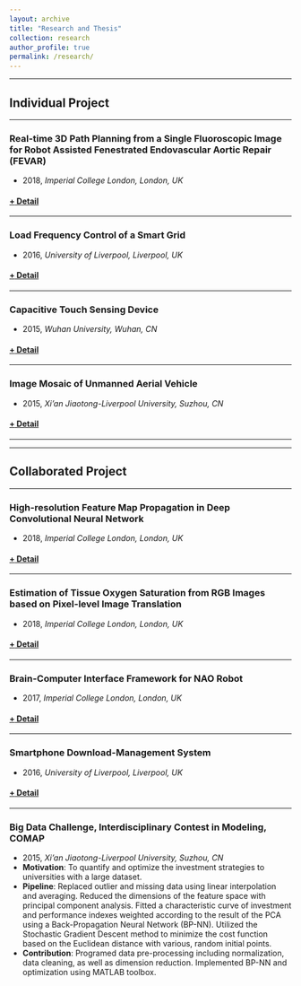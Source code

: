 ```yaml
---
layout: archive
title: "Research and Thesis"
collection: research
author_profile: true
permalink: /research/ 
---
```


<hr color="000000"/>

## Individual Project
---
### <b>Real-time 3D Path Planning from a Single Fluoroscopic Image for Robot Assisted Fenestrated Endovascular Aortic Repair (FEVAR)</b>
* 2018, _Imperial College London, London, UK_
<h4><a href="javascript:void(0)" class="dsphead" onclick="dsp(this)"><span class="dspchar">+</span> Detail</a></h4>
<div class="dspcont" style='display:none;'>
  <fieldset>
  <ul>
    <li><b>Motivation</b>: To navigate robot-assisted fenestrated endovascular aortic repair.</li>
    <li><b>Pipeline</b>: 
      <ul>
        <li>Segmented Abdominal Aortic Aneurysm (AAA) using U-Net with data augmentation of grey value variation instead of rotation and mirroring to avoid overfitting caused by relatively small intra-subject variation of intensity and translation. </li>
        <li>Extracted the largest connected area from the segmented volume and reconstruct the 3D AAA shape using marching cube. </li>
        <li>Extracted the centrelines of AAA from CTA and fluoroscopy image. </li>
        <li>Establish the correspondence between the 3D preoperative and 2D intra-operative AAA skeletons using a proposed graph matching method. </li>
        <li>Deformed the 3D skeletons using thin plate spline with regularization in respect to skeleton length and smoothness to implement the deformable 2D/3D registration. </li>
        <li>Validated the proposed framework on simulation, phantom and patient AAA data sets, achieving 3D distance error of 2mm in the phantom setup. </li>
        <li>Obtained also performance advantages in terms of accuracy, robustness and time-efficiency.</li>
      </ul>
    </li>
    <li>[<u><a href="https://jianqingzheng.github.io/publication/HSMR2018-abdominal_zheng">publication</a></u>]</li>
  </ul>
  <br/>
  <img src='/images/aaaseg2d_2.gif' />
  <img src='/images/aaaseg3d.png' />
  <img src='/images/aaareg.jpg' />
  </fieldset>
</div>
<hr color="#FFFFFF" />

### <b>Load Frequency Control of a Smart Grid</b>
* 2016, _University of Liverpool, Liverpool, UK_
<h4><a href="javascript:void(0)" class="dsphead" onclick="dsp(this)"><span class="dspchar">+</span> Detail</a></h4>
<div class="dspcont" style='display:none;'>
  <fieldset>
  <ul>
    <li><b>Motivation</b>: To investigate on the potential usage of direct load control in load frequency control of a smart grid.</li>
    <li><b>Pipeline</b>: 
      <ul>
        <li>Built a mathematical model and the simulated one of Load Frequency Control and Direct Load Control in a multi-area power system. </li>
        <li>Decoupled frequency of each area by solving an equivalent optimization problem of minimizing flow network. </li>
        <li>Utilized direct controlled load to improve the efficiency and stability of the power system and validated the results with simulation.</li>
      </ul>
    </li>
  </ul>
  <br/>
  <img src='/images/powersystem.jpg' />
  <img src='/images/frequencydev.jpg' />
  </fieldset>
</div>
<hr color="#FFFFFF" />

### <b>Capacitive Touch Sensing Device</b>
* 2015, _Wuhan University, Wuhan, CN_
<h4><a href="javascript:void(0)" class="dsphead" onclick="dsp(this)"><span class="dspchar">+</span> Detail</a></h4>
<div class="dspcont" style='display:none;'>
  <fieldset>
  <ul>
    <li><b>Motivation</b>: To design and develop a capacitive touch sensing module used in toys.</li>
    <li><b>Pipeline</b>: 
      <ul>
        <li>Designed a printed circuit board and the coniguration of capacitance sensor and the sensing circuit.</li>
        <li>Analyzed electromagnetic coupling. Added an identification wire to each connected signal wire to compensate for current errors caused by the stray capacitances and parasitic capacitances between the connected wires and ground wire. </li>
        <li>Applied logic circuits to filter fake signals triggered by noise.</li>
      </ul>
    </li>
    <li>[<u><a href="https://jianqingzheng.github.io/publication/UMP2016-logic_zheng">patent</a></u>]</li>
  </ul>
  <br/>
  <img src='/images/patent1.png' />
  <img src='/images/patent2.png' />
  </fieldset>
</div>
<hr color="#FFFFFF" />

### <b>Image Mosaic of Unmanned Aerial Vehicle</b>
* 2015, _Xi’an Jiaotong-Liverpool University, Suzhou, CN_
<h4><a href="javascript:void(0)" class="dsphead" onclick="dsp(this)"><span class="dspchar">+</span> Detail</a></h4>
<div class="dspcont" style='display:none;'>
  <fieldset>
  <ul>
    <li><b>Motivation</b>: To implement an automatic program for image mosaic for a unmanned aerial vehicle.</li>
    <li><b>Pipeline</b>: 
      <ul>
        <li>Implemented noise reduction using a Wiener filter. Utilized the random sample consensus algorithm for image registration based on feature points extracted by the Scale-Invariant Feature Transform in MATLAB.</li>
        <li>Applied weighted averaging to image fusion. </li>
        <li>Completed a MATLAB program that implemented an automatic image mosaic for given photos.</li>
      </ul>
    </li>
  </ul>
  <br/>
  </fieldset>
</div>

---
---

## Collaborated Project
---
### <b>High-resolution Feature Map Propagation in Deep Convolutional Neural Network</b>
* 2018, _Imperial College London, London, UK_
<h4><a href="javascript:void(0)" class="dsphead" onclick="dsp(this)"><span class="dspchar">+</span> Detail</a></h4>
<div class="dspcont" style='display:none;'>
  <fieldset>
  <ul>
    <li><b>Motivation</b>: To investigate on the effect of atrous rate on receptive field in a deep convolutional neural network and to improve the resolution of feature maps and the efficiency of the network.</li>
    <li><b>Pipeline</b>: 
      <ul>
        <li>Theoretically analysed the receptive field (RF) with dilated (atrous) rate setting and the truncation effect.</li>
        <li>Obtained and proved a general solution of atrous rate setting for a uniform distributed RF while large and fully covered RF guaranteed.  </li>
        <li>Proposed a novel network, Atrous Convolutional Neural Network (ACNN) with skip connections and multi-scale consideration as an example for semantic segmentation.  </li>
        <li>Validated ACNN on three bio-medical datasets with high-resolution feature map propagation and reasonable segmentation results, reducing the number of variables by 99.75%, and achieving a reasonable DSC of 0.6~0.7. </li>
      </ul>
    </li>
    <li><b>Contribution</b>: 
      <ul>
        <li>Theoretical analysed and simulated the effect of atrous rate on the receptive field, and the truncation effect. </li>
        <li>Processed data and evaluated segmentation results. </li>
      </ul>
    </li>
  </ul>
  <br/>
  <img src='/images/125.gif' />
  <img src='/images/139.gif' />
  </fieldset>
</div>
<hr color="#FFFFFF" />

### Estimation of Tissue Oxygen Saturation from RGB Images based on Pixel-level Image Translation
* 2018, _Imperial College London, London, UK_
<h4><a href="javascript:void(0)" class="dsphead" onclick="dsp(this)"><span class="dspchar">+</span> Detail</a></h4>
<div class="dspcont" style='display:none;'>
  <fieldset>
  <ul>
    <li><b>Motivation</b>: To estimate tissue oxygen saturation directly from RGB images without hyperspectral images for a seamless integration of the proposed method into surgical and diagnostic workflows with standard endoscope systems.</li>
    <li><b>Pipeline</b>: 
      <ul>
        <li>Simulated RGB images and calculated the oxygen saturation from given hyperspectral images.</li>
        <li>Augmented data by flipping and cropping with a slide-window. </li>
        <li>Fed the simulated RGB images and the calculated oxygen saturation to train a conditional Generative Adversarial Network (cGAN).</li>
        <li>Estimated tissue oxygen using pixel-level image-to-image translation by cGAN.</li>
        <li>Evaluated prediction results using with different batch size and weight coefficient.</li>
      </ul>
    </li>
    <li><b>Contribution</b>: 
      <ul>
        <li>Programed data processing.</li>
        <li>Programed data augmentation.</li>
      </ul>
    </li>
  </ul>
  <br/>
  <img src='/images/estimation_method.png' />
  <img src='/images/estimation_result.png' />
  </fieldset>
</div>
<hr color="#FFFFFF" />

### <b>Brain-Computer Interface Framework for NAO Robot</b>
* 2017, _Imperial College London, London, UK_
<h4><a href="javascript:void(0)" class="dsphead" onclick="dsp(this)"><span class="dspchar">+</span> Detail</a></h4>
<div class="dspcont" style='display:none;'>
  <fieldset>
  <ul>
    <li><b>Motivation</b>: To build a brain-computer interface network with electroencephalograph signals for robot control.</li>
    <li><b>Pipeline</b>: 
      <ul>
        <li>Removed the artefacts caused by electromyography and electrooculography from electroencephalograph (EEG) signals using Wavelet Analysis.</li>
        <li>Extracted the features of the EEG signals using Common Spatial Pattern (CSP) filter. Used Linear Discriminant Analysis (LDA), Support Vector Machine (SVM), Convolutional Neural Network (CNN) and Recurrent Neural Network (RNN) to classified two kinds of imaginary motion. </li>
        <li>Transmitted classified data to the second computer with SSH protocol by Python-Socket for real-time control of one NAO robot.</li>
        <li>Implemented colourized boundary distance measurement using histogram equalization to enhance contrast, a Laplacian filter to detect edge and a homogeneous transformation to reconstruct the 3-D coordinates.</li>
        <li>Controlled a NAO robot to walk out of a maze with EEG.</li>
      </ul>
    </li>
    <li><b>Contribution</b>: 
      <ul>
        <li>Optimized the algorithm of artefact removal.</li>
        <li>Extracted feature using CSP filter.</li>
        <li>Classified EEG signal using LDA in MATLAB and OpenVibe as well as kernel SVM in OpenVibe.</li>
        <li>Transmitted classified data with SSH. </li>
      </ul>
    </li>
  </ul>
  <br/>
  <img src='/images/eeg_control.jpg' />
  <img src='/images/maze_navig.tif' />
  </fieldset>
</div>
<hr color="#FFFFFF" />

### <b>Smartphone Download-Management System</b>
* 2016, _University of Liverpool, Liverpool, UK_
<h4><a href="javascript:void(0)" class="dsphead" onclick="dsp(this)"><span class="dspchar">+</span> Detail</a></h4>
<div class="dspcont" style='display:none;'>
  <fieldset>
  <ul>
    <li><b>Motivation</b>: To investigate on management strategies of file downloading in a smartphone.</li>
    <li><b>Pipeline</b>: 
      <ul>
        <li>Built a model of Wi-Fi and 3G data transmissions using MATLAB.</li>
        <li>Simulated a process of file generation and downloads to optimize the downloading process.</li>
        <li>Designed strategies for priority ranking, and optimized loss functions.</li>
        <li>Implemented the data dynamic visualization of download values and download size for different strategies.</li>
        <li> Quantified the performance of each strategy according to the size and value of downloaded documents, tested the simulation in multiple internet environments, and selected the optimal strategies for most cases.</li>
      </ul>
    </li>
    <li><b>Contribution</b>: 
      <ul>
        <li>Leaded the group.</li>
        <li>Designed the framework and downloading strategies.</li>
        <li>Implemented the file generation and data visualization.</li>
      </ul>
    </li>
  </ul>
  <br/>
  <img src='/images/sim_map.png' />
  <img src='/images/download_doc.png' />
  </fieldset>
</div>
<hr color="#FFFFFF" /> 

### Big Data Challenge, Interdisciplinary Contest in Modeling, COMAP
* 2015, _Xi’an Jiaotong-Liverpool University, Suzhou, CN_
* __Motivation__: To quantify and optimize the investment strategies to universities with a large dataset.
* __Pipeline__: Replaced outlier and missing data using linear interpolation and averaging. Reduced the dimensions of the feature space with principal component analysis. Fitted a characteristic curve of investment and performance indexes weighted according to the result of the PCA using a Back-Propagation Neural Network (BP-NN). Utilized the Stochastic Gradient Descent method to minimize the cost function based on the Euclidean distance with various, random initial points.
* __Contribution__: Programed data pre-processing including normalization, data cleaning, as well as dimension reduction. Implemented BP-NN and optimization using MATLAB toolbox.
